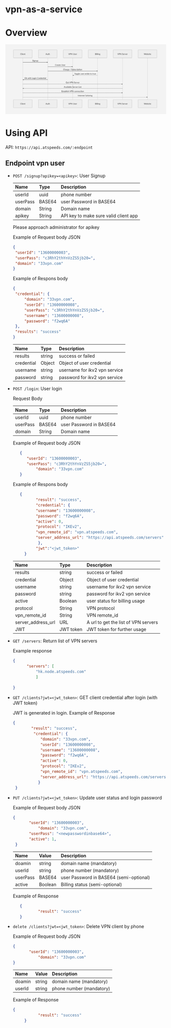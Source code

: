 # vpn-as-a-service


# Overview

![Flowchart](flowchart.png)

# Using API

API: ```https://api.atspeeds.com/:endpoint```

## Endpoint vpn user 

* `POST /signup?apikey=<apikey>`: User Signup
   
  | Name            | Type             | Description                           |
  |-----------------|------------------|---------------------------------------|
  | userId          | uuid             | phone number                          |
  | userPass        | BASE64           | user Password in BASE64               |
  | domain          | String           | Domain name                           |
  | apikey          | String           | API key to make sure valid client app |
  
  Please approach administrator for apikey
       
  Example of Request body JSON
        
   ```json
   { 
	"userId": "13600000003",
	"userPass": "c3RhY2thYnVzZS5jb20=",
	"domain": "33vpn.com"
   }
   ```
   
  Example of Respons body 
        
   ```json
   {
	"credential": {
		"domain": "33vpn.com",
		"userId": "13600000008",
		"userPass": "c3RhY2thYnVzZS5jb20=",
		"username": "13600000008",
		"password": "f2wq6A"
	},
	"results": "success"
   }
   ```
	
  | Name            | Type            | Description                           |
  |-----------------|------------------|---------------------------------------|
  | results          | string             | success or failed                        |
  | credential        | Object           | Object of user credential   |
  | username        | string | username for ikv2 vpn service        |
  | password        | string                 | password for ikv2 vpn service         |
       
       
   
* `POST /login`: User login
  
  Request Body
   
  | Name            | Type            | Description                           |
  |-----------------|------------------|---------------------------------------|
  | userId              | uuid             | phone number                         |
  | userPass            | BASE64           | user Password in BASE64   |
  | domain              | String           | Domain name               |
       
       
  Example of Request body JSON
      
  
    ```json
       { 
	      "userId": "13600000003",
	      "userPass": "c3RhY2thYnVzZS5jb20=",
              "domain": "33vpn.com"
       }
    ```
   
   
  Example of Respons body 
    

    ```json
       {
              "result": "success",
              "credential": {
              "username": "13600000008",
              "password": "f2wq6A",
              "active": 0,
              "protocol": "IKEv2",
              "vpn_remote_id": "vpn.atspeeds.com",
              "server_address_url": "https://api.atspeeds.com/servers"
               },
              "jwt":"<jwt_token>"
         }
   ```


  | Name            | Type            | Description                           |
  |-----------------|------------------|---------------------------------------|
  | results          | string             | success or failed                        |
  | credential        | Object           | Object of user credential   |
  | username        | string | username for ikv2 vpn service        |
  | password        | string                 | password for ikv2 vpn service         | 
  | active        | Boolean                 | user status for billing usage         |  
  | protocol        | String                 | VPN protocol         |  
  | vpn_remote_id        | String                 | VPN remote_id         |  
  | server_address_url        | URL                 | A url to get the list of VPN servers         |  
  | JWT        | JWT token                 | JWT token for further usage         |  



* `GET /servers`: Return list of VPN servers
   
  Example response
   
   ```json
   {
         "servers": [
             "hk.node.atspeeds.com"
             ]
      
   }
   ```
   
   
* `GET /clients?jwt=<jwt_token>`: GET client credential after login (with JWT token)
   
  JWT is generated in login. Example of Response
      
   ```json 
   {
           "result": "success",
            "credential": {
               "domain": "33vpn.com",
               "userId": "13600000008",
               "username": "13600000008",
               "password": "f2wq6A",
               "active": 0,
               "protocol": "IKEv2",
               "vpn_remote_id": "vpn.atspeeds.com",
               "server_address_url": "https://api.atspeeds.com/servers"
              }
    }
   ```


* `PUT /clients?jwt=<jwt_token>`: Update user status and login password
      
  Example of Request body JSON
        
   ```json
   { 
	      "userId": "13600000003",
              "domain": "33vpn.com",
	      "userPass": "<newpasswordinbase64>",
	      "active": 1,
    }
   ```
	

    | Name            | Value            | Description                           |
    |-----------------|------------------|---------------------------------------|
    | doamin          | string           | domain name (mandatory)
    | userId              | string             | phone number (mandatory)               |
    | userPass | BASE64             | user Password in BASE64 (semi-optional)                        |
    | active       | Boolean         | Billing status (semi-optional) |
     


  Example of Response
       
       
   ```json
      {
              "result": "success"
      }
   ```
   
   
* `delete /clients?jwt=<jwt_token>`: Delete VPN client by phone

  Example of Request body JSON
        

   ```json
   { 
	      "userId": "13600000003",
              "domain": "33vpn.com"
   }
   ```


   | Name            | Value            | Description                           |
   |-----------------|------------------|---------------------------------------|
   | doamin          | string           | domain name (mandatory)
   | userId              | string             | phone number (mandatory)               |
           
     
  Example of Response
      
   ```json
   {
              "result": "success"
        }
   ```
   
   

